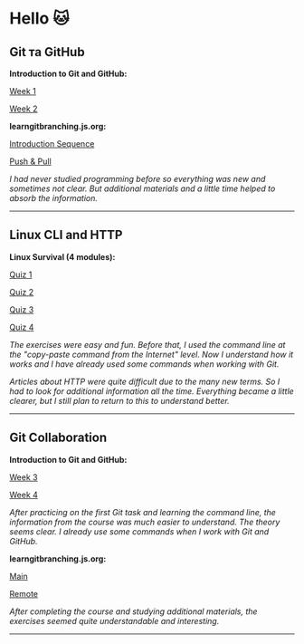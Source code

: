 # Hello :cat:

 ## Git та GitHub
 
 **Introduction to Git and GitHub:**
  
 [Week 1](https://github.com/iva-stasia/kottans-frontend/blob/main/task_git_github/0_1_1.png)
 
 [Week 2](https://github.com/iva-stasia/kottans-frontend/blob/main/task_git_github/0_1_2.png)
 
 **learngitbranching.js.org:**
  
  [Introduction Sequence](https://github.com/iva-stasia/kottans-frontend/blob/main/task_git_github/0_2_1.png)
  
  [Push & Pull](https://github.com/iva-stasia/kottans-frontend/blob/main/task_git_github/0_2_2.png)

   *I had never studied programming before so everything was new and sometimes not clear. But additional materials and a little time helped to absorb the information.*

___
## Linux CLI and HTTP

**Linux Survival (4 modules):**
  
 [Quiz 1](https://github.com/iva-stasia/kottans-frontend/blob/main/task_linux_cli/1_1_1.png)

 [Quiz 2](https://github.com/iva-stasia/kottans-frontend/blob/main/task_linux_cli/1_1_2.png)

 [Quiz 3](https://github.com/iva-stasia/kottans-frontend/blob/main/task_linux_cli/1_1_3.png)

 [Quiz 4](https://github.com/iva-stasia/kottans-frontend/blob/main/task_linux_cli/1_1_4.png)
 
 *The exercises were easy and fun. Before that, I used the command line at the "copy-paste command from the Internet" level. Now I understand how it works and I have already used some commands when working with Git.*

 *Articles about HTTP were quite difficult due to the many new terms. So I had to look for additional information all the time. Everything became a little clearer, but I still plan to return to this to understand better.*

 ___
## Git Collaboration

**Introduction to Git and GitHub:**

[Week 3](https://github.com/iva-stasia/kottans-frontend/blob/main/task_git_collaboration/3_1_1.png)

[Week 4](https://github.com/iva-stasia/kottans-frontend/blob/main/task_git_collaboration/3_1_2.png)

*After practicing on the first Git task and learning the command line, the information from the course was much easier to understand. The theory seems clear. I already use some commands when I work with Git and GitHub.*

**learngitbranching.js.org:**

[Main](https://github.com/iva-stasia/kottans-frontend/blob/main/task_git_collaboration/3_2_1.png)

[Remote](https://github.com/iva-stasia/kottans-frontend/blob/main/task_git_collaboration/3_2_2.png)

*After completing the course and studying additional materials, the exercises seemed quite understandable and interesting.*

___